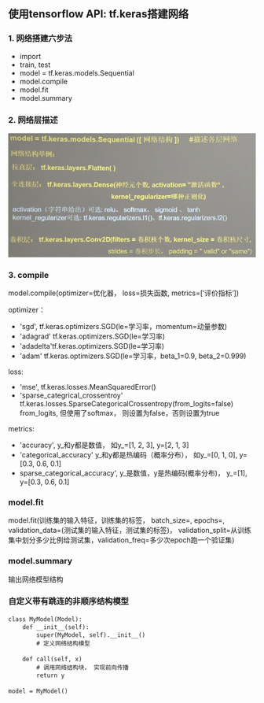 
## 使用tensorflow API: tf.keras搭建网络

### 1. 网络搭建六步法
- import
- train, test
- model = tf.keras.models.Sequential
- model.compile
- model.fit
- model.summary

### 2. 网络层描述
![img.png](../imgs/网络层描述.png)

### 3. compile
model.compile(optimizer=优化器， loss=损失函数, metrics=[’评价指标‘])

optimizer：
- 'sgd', tf.keras.optimizers.SGD(le=学习率，momentum=动量参数)
- 'adagrad' tf.keras.optimizers.SGD(le=学习率)
- 'adadelta'tf.keras.optimizers.SGD(le=学习率)
- 'adam' tf.keras.optimizers.SGD(le=学习率，beta_1=0.9, beta_2=0.999)

loss:
- 'mse', tf.keras.losses.MeanSquaredError()
- 'sparse_categrical_crossentroy' tf.keras.losses.SparseCategoricalCrossentropy(from_logits=false)
from_logits, 但使用了softmax， 则设置为false，否则设置为true
  
metrics:
- 'accuracy', y_和y都是数值， 如y_=[1, 2, 3], y=[2, 1, 3]
- 'categorical_accuracy' y_和y都是热编码（概率分布）， 如y_=[0, 1, 0], y=[0.3, 0.6, 0.1]
- sparse_categorical_accuracy', y_是数值，y是热编码(概率分布)， y_=[1], y=[0.3, 0.6, 0.1]

### model.fit
model.fit(训练集的输入特征，训练集的标签， batch_size=, epochs=, validation_data=(测试集的输入特征，测试集的标签)，
          validation_split=从训练集中划分多少比例给测试集，validation_freq=多少次epoch跑一个验证集)      

### model.summary
输出网络模型结构


### 自定义带有跳连的非顺序结构模型
```
class MyModel(Model):
    def __init__(self):
        super(MyModel, self).__init__()
        # 定义网络结构模型
    
    def call(self, x)
        # 调用网络结构块， 实现前向传播
        return y

model = MyModel()
```